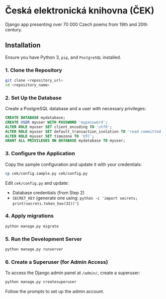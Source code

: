 # Česká elektronická knihovna (ČEK)

Django app presenting over 70 000 Czech poems from 19th and 20th century.

## Installation

Ensure you have Python 3, `pip`, and `PostgreSQL` installed.

### 1. Clone the Repository
```sh
git clone <repository_url>
cd <repository_name>
```

### 2. Set Up the Database

Create a PostgreSQL database and a user with necessary privileges:

```sql
CREATE DATABASE mydatabase;
CREATE USER myuser WITH PASSWORD 'mypassword';
ALTER ROLE myuser SET client_encoding TO 'utf8';
ALTER ROLE myuser SET default_transaction_isolation TO 'read committed';
ALTER ROLE myuser SET timezone TO 'UTC';
GRANT ALL PRIVILEGES ON DATABASE mydatabase TO myuser;
```

### 3. Configure the Application

Copy the sample configuration and update it with your credentials:

```sh
cp cek/config.sample.py cek/config.py
```

Edit `cek/config.py` and update:

 * Database credentials (from Step 2)
 * `SECRET_KEY` (generate one using: `python -c 'import secrets; print(secrets.token_hex(32))'`)

### 4. Apply migrations

```sh
python manage.py migrate
```

### 5. Run the Development Server

```sh
python manage.py runserver
```

### 6. Create a Superuser (for Admin Access)

To access the Django admin panel at `/admin/`, create a superuser:

```sh
python manage.py createsuperuser
```

Follow the prompts to set up the admin account.

